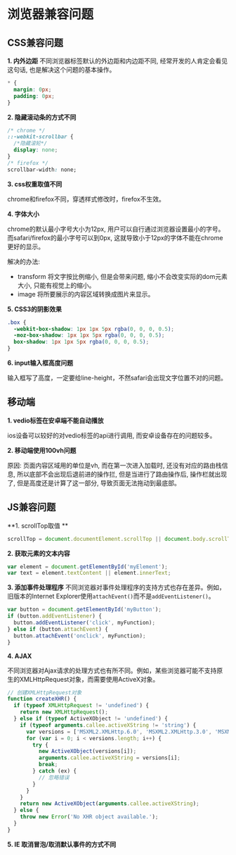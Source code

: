 # 浏览器兼容问题

## CSS兼容问题

**1. 内外边距**
不同浏览器标签默认的外边距和内边距不同, 经常开发的人肯定会看见这句话, 也是解决这个问题的基本操作。
```css
* {
  margin: 0px;
  padding: 0px;
}
```

<!-- 2. 滚动

```overflow: scroll```; 

设置该属性, 火狐浏览器的区域会显示滚动条, 而chrome和safari是不会的, 编写该样式时务必加上以下样式,  用于隐藏火狐浏览器的滚动条。

```scrollbar-width: none;```

3. 滑动卡顿

通过media写好了手机端的适配方案，在手机上启动时，滑动时页面不会自动往下滚，而是卡住了。
手机端部分滚动区域可能会出现不顺畅的情况(不会经常出现), 加上以下样式

```-webkit-overflow-scrolling: touch; overflow-scrolling: touch;``` -->

**2. 隐藏滚动条的方式不同**

```css
/* chrome */
::-webkit-scrollbar {
  /*隐藏滚轮*/
  display: none;
}
/* firefox */
scrollbar-width: none;
```

**3. css权重取值不同**

chrome和firefox不同，穿透样式修改时，firefox不生效。

**4. 字体大小**

chrome的默认最小字号大小为12px, 用户可以自行通过浏览器设置最小的字号。<br>
而safari/firefox的最小字号可以到0px, 这就导致小于12px的字体不能在chrome更好的显示。

解决的办法:
- transform 将文字按比例缩小, 但是会带来问题, 缩小不会改变实际的dom元素大小, 只能有视觉上的缩小。
- image 将所要展示的内容区域转换成图片来显示。 

**5.  CSS3的阴影效果**
```css
.box {
  -webkit-box-shadow: 1px 1px 5px rgba(0, 0, 0, 0.5);
  -moz-box-shadow: 1px 1px 5px rgba(0, 0, 0, 0.5);
  box-shadow: 1px 1px 5px rgba(0, 0, 0, 0.5);
}
```


<!-- ## flex上面固定下面滚动

上面的固定高度需要写高度，下面得区域也得写高度，不然其他浏览器就会有问题。<br>
例如头部50px，那么下面的区域则为 calc( 100% - 50px ) / calc(100vh - 50px) -->

**6. input输入框高度问题**

输入框写了高度，一定要给line-height，不然safari会出现文字位置不对的问题。

## 移动端
**1. vedio标签在安卓端不能自动播放**

ios设备可以较好的对vedio标签的api进行调用, 而安卓设备存在的问题较多。


**2. 移动端使用100vh问题**

原因: 页面内容区域用的单位是vh, 而在第一次进入加载时, 还没有对应的路由栈信息, 所以底部不会出现后退前进的操作拦, 但是当进行了路由操作后, 操作栏就出现了, 但是高度还是计算了这一部分,  导致页面无法拖动到最底部。



## JS兼容问题

**1. scrollTop取值 **
```js
scrollTop = document.documentElement.scrollTop || document.body.scrollTop;
```

**2. 获取元素的文本内容**
```js
var element = document.getElementById('myElement');
var text = element.textContent || element.innerText;
```

**3. 添加事件处理程序**
不同浏览器对事件处理程序的支持方式也存在差异。例如，旧版本的Internet Explorer使用`attachEvent()`而不是`addEventListener()`。
```js
var button = document.getElementById('myButton');
if (button.addEventListener) {
  button.addEventListener('click', myFunction);
} else if (button.attachEvent) {
  button.attachEvent('onclick', myFunction);
}
```

**4. AJAX**

不同浏览器对Ajax请求的处理方式也有所不同。例如，某些浏览器可能不支持原生的XMLHttpRequest对象，而需要使用ActiveX对象。
```js
// 创建XMLHttpRequest对象
function createXHR() {
  if (typeof XMLHttpRequest != 'undefined') {
    return new XMLHttpRequest();
  } else if (typeof ActiveXObject != 'undefined') {
    if (typeof arguments.callee.activeXString != 'string') {
      var versions = ['MSXML2.XMLHttp.6.0', 'MSXML2.XMLHttp.3.0', 'MSXML2.XMLHttp'];
      for (var i = 0; i < versions.length; i++) {
        try {
          new ActiveXObject(versions[i]);
          arguments.callee.activeXString = versions[i];
          break;
        } catch (ex) {
          // 忽略错误
        }
      }
    }
    return new ActiveXObject(arguments.callee.activeXString);
  } else {
    throw new Error('No XHR object available.');
  }
}
```


**5. IE 取消冒泡/取消默认事件的方式不同**

